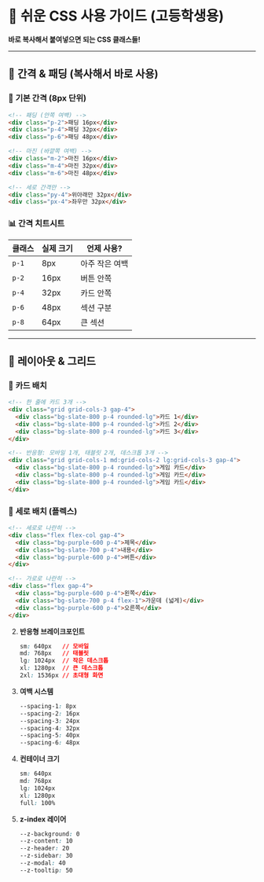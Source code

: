 # 🎨 쉬운 CSS 사용 가이드 (고등학생용)

**바로 복사해서 붙여넣으면 되는 CSS 클래스들!**

---

## 📏 **간격 & 패딩 (복사해서 바로 사용)**

### 🎯 **기본 간격** (8px 단위)
```html
<!-- 패딩 (안쪽 여백) -->
<div class="p-2">패딩 16px</div>
<div class="p-4">패딩 32px</div>
<div class="p-6">패딩 48px</div>

<!-- 마진 (바깥쪽 여백) -->
<div class="m-2">마진 16px</div>
<div class="m-4">마진 32px</div>
<div class="m-6">마진 48px</div>

<!-- 세로 간격만 -->
<div class="py-4">위아래만 32px</div>
<div class="px-4">좌우만 32px</div>
```

### 📊 **간격 치트시트**
| 클래스 | 실제 크기 | 언제 사용? |
|--------|-----------|-----------|
| `p-1` | 8px | 아주 작은 여백 |
| `p-2` | 16px | 버튼 안쪽 |
| `p-4` | 32px | 카드 안쪽 |
| `p-6` | 48px | 섹션 구분 |
| `p-8` | 64px | 큰 섹션 |

---

## 🎲 **레이아웃 & 그리드**

### 📱 **카드 배치**
```html
<!-- 한 줄에 카드 3개 -->
<div class="grid grid-cols-3 gap-4">
  <div class="bg-slate-800 p-4 rounded-lg">카드 1</div>
  <div class="bg-slate-800 p-4 rounded-lg">카드 2</div>
  <div class="bg-slate-800 p-4 rounded-lg">카드 3</div>
</div>

<!-- 반응형: 모바일 1개, 태블릿 2개, 데스크톱 3개 -->
<div class="grid grid-cols-1 md:grid-cols-2 lg:grid-cols-3 gap-4">
  <div class="bg-slate-800 p-4 rounded-lg">게임 카드</div>
  <div class="bg-slate-800 p-4 rounded-lg">게임 카드</div>
  <div class="bg-slate-800 p-4 rounded-lg">게임 카드</div>
</div>
```

### 📐 **세로 배치 (플렉스)**
```html
<!-- 세로로 나란히 -->
<div class="flex flex-col gap-4">
  <div class="bg-purple-600 p-4">제목</div>
  <div class="bg-slate-700 p-4">내용</div>
  <div class="bg-purple-600 p-4">버튼</div>
</div>

<!-- 가로로 나란히 -->
<div class="flex gap-4">
  <div class="bg-purple-600 p-4">왼쪽</div>
  <div class="bg-slate-700 p-4 flex-1">가운데 (넓게)</div>
  <div class="bg-purple-600 p-4">오른쪽</div>
</div>
```

2. **반응형 브레이크포인트**
   ```css
   sm: 640px   // 모바일
   md: 768px   // 태블릿
   lg: 1024px  // 작은 데스크톱
   xl: 1280px  // 큰 데스크톱
   2xl: 1536px // 초대형 화면
   ```

3. **여백 시스템**
   ```css
   --spacing-1: 8px
   --spacing-2: 16px
   --spacing-3: 24px
   --spacing-4: 32px
   --spacing-5: 40px
   --spacing-6: 48px
   ```

4. **컨테이너 크기**
   ```css
   sm: 640px
   md: 768px
   lg: 1024px
   xl: 1280px
   full: 100%
   ```

5. **z-index 레이어**
   ```css
   --z-background: 0
   --z-content: 10
   --z-header: 20
   --z-sidebar: 30
   --z-modal: 40
   --z-tooltip: 50
   ```
  <style jsx>{`
        /* 모바일: 반응형, 데스크탑: 고정 크기 + 중앙 정렬 */
        body {
          overflow-x: hidden;
        }
        
        .container {
          margin-left: auto;
          margin-right: auto;
        }
        
        /* 반응형 패딩 조정 */
        @media (min-width: 768px) {
          main {
            padding-top: calc(var(--app-header-height-desktop) + 1.5rem);
            padding-bottom: calc(var(--bottom-nav-height) + 2rem);
          }
        }
        
        @media (min-width: 1024px) {
          main {
            padding-top: calc(var(--app-header-height-desktop) + 2rem);
            padding-bottom: calc(var(--bottom-nav-height) + 2.5rem);
          }
        }
        
        /* 데스크탑에서만 고정 크기 + 중앙 정렬 */
        @media (min-width: 1200px) {
          body {
            width: 1200px;
            margin: 0 auto;
            background: var(--color-background-primary);
          }
          
          .container {
            width: 1200px !important;
            max-width: none !important;
            padding-left: 1rem;
            padding-right: 1rem;
          }
        }
        
        /* 모든 화면에서 버튼 중앙 정렬 강화 */
        .button-container {
          display: flex !important;
          justify-content: center !important;
          align-items: center !important;
          text-align: center !important;
        }
        
        /* 섹션 자체도 중앙 정렬 */
        section {
          text-align: center !important;
        }
        
        /* 모든 div에 중앙 정렬 강제 적용 */
        section div {
          justify-content: center !important;
          align-items: center !important;
---

## 🎨 **색상 (네온 테마)**

### 🌈 **배경색**
```html
<!-- 어두운 배경 -->
<div class="bg-slate-900">가장 어두운 배경</div>
<div class="bg-slate-800">카드 배경</div>
<div class="bg-slate-700">버튼 배경</div>

<!-- 네온 보라색 -->
<div class="bg-purple-600">네온 보라</div>
<div class="bg-purple-700">진한 보라</div>

<!-- 그라데이션 -->
<div class="bg-gradient-to-r from-purple-600 to-pink-600">그라데이션</div>
```

### ✨ **글자색**
```html
<p class="text-white">하얀 글자</p>
<p class="text-gray-300">회색 글자</p>
<p class="text-purple-400">보라 글자</p>
<p class="text-red-400">빨간 글자 (에러)</p>
<p class="text-green-400">초록 글자 (성공)</p>
```

---

## 🔤 **글자 크기 & 스타일**

### 📝 **글자 크기**
```html
<h1 class="text-4xl font-bold">큰 제목</h1>
<h2 class="text-2xl font-semibold">중간 제목</h2>
<h3 class="text-xl font-medium">작은 제목</h3>
<p class="text-base">일반 본문</p>
<p class="text-sm text-gray-400">작은 설명</p>
```

### 💪 **글자 굵기**
```html
<p class="font-normal">일반</p>
<p class="font-medium">중간</p>
<p class="font-semibold">약간 굵게</p>
<p class="font-bold">굵게</p>
```

---

## 🔘 **버튼 스타일**

### 🎮 **게임용 버튼**
```html
<!-- 기본 네온 버튼 -->
<button class="bg-purple-600 hover:bg-purple-700 text-white px-6 py-3 rounded-lg font-semibold transition-all duration-300 hover:scale-105">
  플레이
</button>

<!-- 큰 스핀 버튼 -->
<button class="bg-gradient-to-r from-purple-600 to-pink-600 text-white px-8 py-4 rounded-full text-xl font-bold shadow-lg hover:shadow-purple-500/50 transition-all duration-300">
  🎰 SPIN
</button>

<!-- 작은 버튼 -->
<button class="bg-slate-700 hover:bg-slate-600 text-white px-4 py-2 rounded text-sm transition-colors">
  설정
</button>

<!-- 테두리만 있는 버튼 -->
<button class="border-2 border-purple-500 text-purple-400 hover:bg-purple-500 hover:text-white px-4 py-2 rounded transition-all">
  취소
</button>
```

---

## 🃏 **카드 스타일**

### 🎨 **기본 카드**
```html
<!-- 게임 카드 -->
<div class="bg-slate-800 border border-slate-700 rounded-xl p-6 hover:border-purple-500 hover:shadow-lg hover:shadow-purple-500/20 transition-all duration-300 cursor-pointer">
  <h3 class="text-xl font-semibold text-white mb-2">슬롯 머신</h3>
  <p class="text-gray-400 mb-4">운을 시험해보세요!</p>
  <button class="w-full bg-purple-600 text-white py-2 rounded-lg">플레이</button>
</div>

<!-- 글로우 효과 카드 -->
<div class="bg-slate-800 border border-purple-500 rounded-xl p-6 shadow-lg shadow-purple-500/30">
  <div class="text-center">
    <p class="text-purple-400 text-sm">VIP 전용</p>
    <h3 class="text-2xl font-bold text-white">프리미엄 게임</h3>
  </div>
</div>
```

---

## 📱 **반응형 (모바일 대응)**

### 🔧 **화면 크기별 다르게**
```html
<!-- 모바일: 세로배치, 데스크톱: 가로배치 -->
<div class="flex flex-col lg:flex-row gap-4">
  <div class="lg:w-1/3">사이드바</div>
  <div class="lg:w-2/3">메인 콘텐츠</div>
</div>

<!-- 모바일: 숨김, 데스크톱: 보임 -->
<div class="hidden lg:block">데스크톱에서만 보임</div>
<div class="lg:hidden">모바일에서만 보임</div>

<!-- 글자 크기 반응형 -->
<h1 class="text-2xl lg:text-4xl">모바일 작게, 데스크톱 크게</h1>
```

---

## ✨ **특수 효과**

### 🌟 **호버 효과**
```html
<!-- 마우스 올리면 커짐 -->
<div class="transform hover:scale-105 transition-transform duration-300">
  커지는 카드
</div>

<!-- 마우스 올리면 떠오름 -->
<div class="hover:-translate-y-2 transition-transform duration-300">
  떠오르는 카드
</div>

<!-- 네온 글로우 -->
<div class="hover:shadow-lg hover:shadow-purple-500/50 transition-shadow duration-300">
  글로우 효과
</div>
```

### 🎭 **애니메이션**
```html
<!-- 페이드 인 -->
<div class="opacity-0 animate-fade-in">서서히 나타남</div>

<!-- 스핀 (로딩) -->
<div class="animate-spin w-8 h-8 border-4 border-purple-500 border-t-transparent rounded-full">
</div>

<!-- 펄스 (깜빡임) -->
<div class="animate-pulse bg-purple-600 p-4 rounded">
  깜빡이는 효과
</div>
```

---

## 🎯 **자주 쓰는 조합**

### 🎮 **게임 토큰 표시**
```html
<div class="flex items-center gap-2 bg-slate-800 px-4 py-2 rounded-full">
  <span class="text-yellow-400">💰</span>
  <span class="text-white font-mono text-lg">1,234</span>
  <span class="text-gray-400 text-sm">코인</span>
</div>
```

### 📊 **프로그레스 바**
```html
<div class="w-full bg-slate-700 rounded-full h-3">
  <div class="bg-gradient-to-r from-green-500 to-green-400 h-3 rounded-full transition-all duration-500" style="width: 70%">
  </div>
</div>
```

### 🔔 **알림 메시지**
```html
<!-- 성공 -->
<div class="bg-green-900 border border-green-500 text-green-200 px-4 py-3 rounded-lg">
  ✅ 게임에서 승리했습니다!
</div>

<!-- 에러 -->
<div class="bg-red-900 border border-red-500 text-red-200 px-4 py-3 rounded-lg">
  ❌ 토큰이 부족합니다.
</div>

<!-- 정보 -->
<div class="bg-blue-900 border border-blue-500 text-blue-200 px-4 py-3 rounded-lg">
  ℹ️ 새로운 게임이 추가되었습니다.
</div>
```

---

## 🛠 **빠른 복사용 템플릿**

### 🎯 **완전한 게임 카드**
```html
<div class="bg-slate-800 border border-slate-700 rounded-xl p-6 hover:border-purple-500 hover:shadow-lg hover:shadow-purple-500/20 transition-all duration-300 cursor-pointer transform hover:scale-105">
  <!-- 카드 헤더 -->
  <div class="flex justify-between items-start mb-4">
    <h3 class="text-xl font-semibold text-white">슬롯 머신</h3>
    <span class="bg-purple-600 text-white text-xs px-2 py-1 rounded-full">신규</span>
  </div>
  
  <!-- 카드 내용 -->
  <p class="text-gray-400 mb-4">운을 시험해보세요! 잭팟을 노려보세요.</p>
  
  <!-- 게임 정보 -->
  <div class="flex justify-between text-sm text-gray-500 mb-4">
    <span>최소 베팅: 10 코인</span>
    <span>최대 배당: 1000x</span>
  </div>
  
  <!-- 플레이 버튼 -->
  <button class="w-full bg-gradient-to-r from-purple-600 to-pink-600 text-white py-3 rounded-lg font-semibold hover:from-purple-700 hover:to-pink-700 transition-all duration-300">
    🎰 플레이 시작
  </button>
</div>
```

### 🎮 **완전한 게임 헤더**
```html
<header class="bg-slate-900 border-b border-slate-700 p-4">
  <div class="flex justify-between items-center max-w-6xl mx-auto">
    <!-- 로고 -->
    <div class="flex items-center gap-2">
      <span class="text-2xl">🎰</span>
      <h1 class="text-xl font-bold text-white">Casino Club</h1>
    </div>
    
    <!-- 토큰 표시 -->
    <div class="flex items-center gap-4">
      <div class="flex items-center gap-2 bg-slate-800 px-4 py-2 rounded-full">
        <span class="text-yellow-400">💰</span>
        <span class="text-white font-mono text-lg">1,234</span>
      </div>
      
      <!-- 프로필 -->
      <div class="w-8 h-8 bg-purple-600 rounded-full flex items-center justify-center">
        <span class="text-white text-sm font-bold">P</span>
      </div>
    </div>
  </div>
</header>
```

---

## 💡 **사용 팁**

### ✅ **이것만 기억하세요!**

1. **간격**: `p-4` (32px), `m-4` (32px), `gap-4` (16px 간격)
2. **색상**: `bg-slate-800` (어두운 배경), `text-white` (흰 글자)
3. **호버**: `hover:` 붙이면 마우스 올릴 때 효과
4. **반응형**: `lg:` 붙이면 큰 화면에서만 적용
5. **애니메이션**: `transition-all duration-300` 부드러운 효과

### 🚀 **바로 사용하는 방법**
1. 위 코드를 그대로 복사
2. HTML 파일에 붙여넣기  
3. Tailwind CSS 설정되어 있으면 바로 작동!

---

## 🎯 **자주 묻는 질문**

**Q: 색깔을 바꾸고 싶어요**
```html
<!-- 보라색 → 파란색 -->
bg-purple-600 → bg-blue-600
text-purple-400 → text-blue-400
```

**Q: 크기를 바꾸고 싶어요**
```html
<!-- 패딩 작게 → 크게 -->
p-4 → p-6 또는 p-8
<!-- 글자 작게 → 크게 -->
text-base → text-lg 또는 text-xl
```

**Q: 반응형이 안 돼요**
```html
<!-- 모바일 기본, 큰 화면에서 변경 -->
<div class="text-sm lg:text-lg">반응형 글자</div>
```

---

**🎉 이제 바로 복사해서 사용하세요!** 

*고등학생도 5분만에 예쁜 게임 UI 만들기 완료!* ✨
